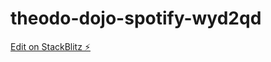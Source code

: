 # theodo-dojo-spotify-wyd2qd

[Edit on StackBlitz ⚡️](https://stackblitz.com/edit/theodo-dojo-spotify-wyd2qd)